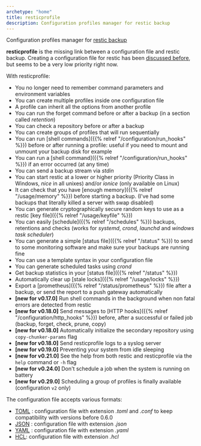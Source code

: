 ```yaml
---
archetype: "home"
title: resticprofile
description: Configuration profiles manager for restic backup
---
```


Configuration profiles manager for [restic backup](https://restic.net/)

**resticprofile** is the missing link between a configuration file and restic backup. Creating a configuration file for restic has been [discussed before](https://github.com/restic/restic/issues/16), but seems to be a very low priority right now.

With resticprofile:

* You no longer need to remember command parameters and environment variables
* You can create multiple profiles inside one configuration file
* A profile can inherit all the options from another profile
* You can run the forget command before or after a backup (in a section called *retention*)
* You can check a repository before or after a backup
* You can create groups of profiles that will run sequentially
* You can run [shell commands]({{% relref "/configuration/run_hooks" %}}) before or after running a profile: useful if you need to mount and unmount your backup disk for example
* You can run a [shell command]({{% relref "/configuration/run_hooks" %}}) if an error occurred (at any time)
* You can send a backup stream via _stdin_
* You can start restic at a lower or higher priority (Priority Class in Windows, *nice* in all unixes) and/or _ionice_ (only available on Linux)
* It can check that you have [enough memory]({{% relref "/usage/memory" %}}) before starting a backup. (I've had some backups that literally killed a server with swap disabled)
* You can generate cryptographically secure random keys to use as a restic [key file]({{% relref "/usage/keyfile" %}})
* You can easily [schedule]({{% relref "/schedules" %}}) backups, retentions and checks (works for *systemd*, *crond*, *launchd* and *windows task scheduler*)
* You can generate a simple [status file]({{% relref "/status" %}}) to send to some monitoring software and make sure your backups are running fine 
* You can use a template syntax in your configuration file
* You can generate scheduled tasks using *crond*
* Get backup statistics in your [status file]({{% relref "/status" %}})
* Automatically clear up [stale locks]({{% relref "/usage/locks" %}})
* Export a [prometheus]({{% relref "/status/prometheus" %}}) file after a backup, or send the report to a push gateway automatically
* **[new for v0.17.0]** Run shell commands in the background when non fatal errors are detected from restic
* **[new for v0.18.0]** Send messages to [HTTP hooks]({{% relref "/configuration/http_hooks" %}}) before, after a successful or failed job (backup, forget, check, prune, copy)
* **[new for v0.18.0]** Automatically initialize the secondary repository using `copy-chunker-params` flag
* **[new for v0.18.0]** Send resticprofile logs to a syslog server
* **[new for v0.19.0]** Preventing your system from idle sleeping
* **[new for v0.21.0]** See the help from both restic and resticprofile via the `help` command or `-h` flag
* **[new for v0.24.0]** Don't schedule a job when the system is running on battery
* **[new for v0.29.0]** Scheduling a group of profiles is finally available (configuration `v2` only)

The configuration file accepts various formats:
* [TOML](https://github.com/toml-lang/toml) : configuration file with extension _.toml_ and _.conf_ to keep compatibility with versions before 0.6.0
* [JSON](https://en.wikipedia.org/wiki/JSON) : configuration file with extension _.json_
* [YAML](https://en.wikipedia.org/wiki/YAML) : configuration file with extension _.yaml_
* [HCL](https://github.com/hashicorp/hcl): configuration file with extension _.hcl_

